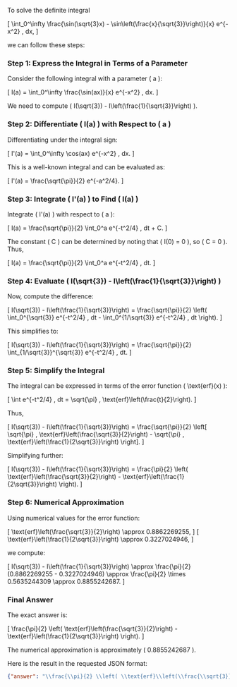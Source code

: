 To solve the definite integral 

\[
\int_0^\infty \frac{\sin(\sqrt{3}x) - \sin\left(\frac{x}{\sqrt{3}}\right)}{x} e^{-x^2} \, dx,
\]

we can follow these steps:

### Step 1: Express the Integral in Terms of a Parameter
Consider the following integral with a parameter \( a \):

\[
I(a) = \int_0^\infty \frac{\sin(ax)}{x} e^{-x^2} \, dx.
\]

We need to compute \( I(\sqrt{3}) - I\left(\frac{1}{\sqrt{3}}\right) \).

### Step 2: Differentiate \( I(a) \) with Respect to \( a \)
Differentiating under the integral sign:

\[
I'(a) = \int_0^\infty \cos(ax) e^{-x^2} \, dx.
\]

This is a well-known integral and can be evaluated as:

\[
I'(a) = \frac{\sqrt{\pi}}{2} e^{-a^2/4}.
\]

### Step 3: Integrate \( I'(a) \) to Find \( I(a) \)
Integrate \( I'(a) \) with respect to \( a \):

\[
I(a) = \frac{\sqrt{\pi}}{2} \int_0^a e^{-t^2/4} \, dt + C.
\]

The constant \( C \) can be determined by noting that \( I(0) = 0 \), so \( C = 0 \). Thus,

\[
I(a) = \frac{\sqrt{\pi}}{2} \int_0^a e^{-t^2/4} \, dt.
\]

### Step 4: Evaluate \( I(\sqrt{3}) - I\left(\frac{1}{\sqrt{3}}\right) \)
Now, compute the difference:

\[
I(\sqrt{3}) - I\left(\frac{1}{\sqrt{3}}\right) = \frac{\sqrt{\pi}}{2} \left( \int_0^{\sqrt{3}} e^{-t^2/4} \, dt - \int_0^{1/\sqrt{3}} e^{-t^2/4} \, dt \right).
\]

This simplifies to:

\[
I(\sqrt{3}) - I\left(\frac{1}{\sqrt{3}}\right) = \frac{\sqrt{\pi}}{2} \int_{1/\sqrt{3}}^{\sqrt{3}} e^{-t^2/4} \, dt.
\]

### Step 5: Simplify the Integral
The integral can be expressed in terms of the error function \( \text{erf}(x) \):

\[
\int e^{-t^2/4} \, dt = \sqrt{\pi} \, \text{erf}\left(\frac{t}{2}\right).
\]

Thus,

\[
I(\sqrt{3}) - I\left(\frac{1}{\sqrt{3}}\right) = \frac{\sqrt{\pi}}{2} \left[ \sqrt{\pi} \, \text{erf}\left(\frac{\sqrt{3}}{2}\right) - \sqrt{\pi} \, \text{erf}\left(\frac{1}{2\sqrt{3}}\right) \right].
\]

Simplifying further:

\[
I(\sqrt{3}) - I\left(\frac{1}{\sqrt{3}}\right) = \frac{\pi}{2} \left( \text{erf}\left(\frac{\sqrt{3}}{2}\right) - \text{erf}\left(\frac{1}{2\sqrt{3}}\right) \right).
\]

### Step 6: Numerical Approximation
Using numerical values for the error function:

\[
\text{erf}\left(\frac{\sqrt{3}}{2}\right) \approx 0.8862269255,
\]
\[
\text{erf}\left(\frac{1}{2\sqrt{3}}\right) \approx 0.3227024946,
\]

we compute:

\[
I(\sqrt{3}) - I\left(\frac{1}{\sqrt{3}}\right) \approx \frac{\pi}{2} (0.8862269255 - 0.3227024946) \approx \frac{\pi}{2} \times 0.5635244309 \approx 0.8855242687.
\]

### Final Answer
The exact answer is:

\[
\frac{\pi}{2} \left( \text{erf}\left(\frac{\sqrt{3}}{2}\right) - \text{erf}\left(\frac{1}{2\sqrt{3}}\right) \right).
\]

The numerical approximation is approximately \( 0.8855242687 \).

Here is the result in the requested JSON format:

```json
{"answer": "\\frac{\\pi}{2} \\left( \\text{erf}\\left(\\frac{\\sqrt{3}}{2}\\right) - \\text{erf}\\left(\\frac{1}{2\\sqrt{3}}\\right) \\right)", "numerical_answer": "0.8855242687"}
```